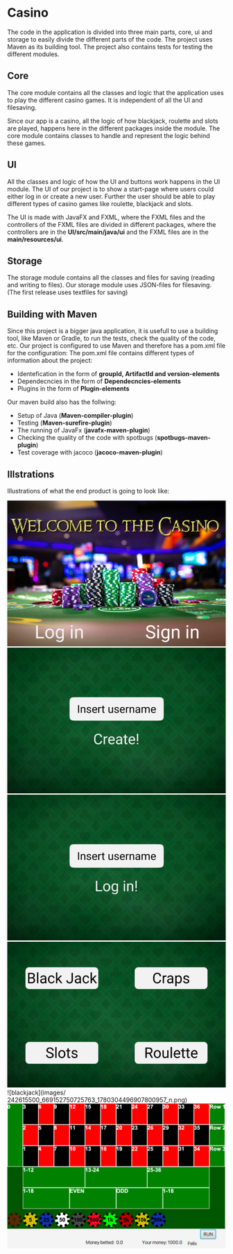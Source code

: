 # Casino
The code in the application is divided into three main parts, core, ui and storage to easily divide the different parts of the code. The project uses Maven as its building tool. The project also contains tests for testing the different modules. 

## Core
The core module contains all the classes and logic that the application uses to play the different casino games. It is independent of all the UI and filesaving. 

Since our app is a casino, all the logic of how blackjack, roulette and slots are played, happens here in the different packages inside the module. The core module contains classes to handle and represent the logic behind these games.

## UI
All the classes and logic of how the UI and buttons work happens in the UI module.  The UI of our project is to show a start-page where users could either log in or create a new user. Further the user should be able to play different types of casino games like roulette, blackjack and slots. 

The UI is made with JavaFX and FXML, where the FXML files and the controllers of the FXML files are divided in different packages, where the controllers are in the **UI/src/main/java/ui** and the FXML files are in the **main/resources/ui**.

## Storage
The storage module contains all the classes and files for saving (reading and writing to files). Our storage module uses JSON-files for filesaving. (The first release uses textfiles for saving)

## Building with Maven
Since this project is a bigger java application, it is usefull to use a building tool, like Maven or Gradle, to run the tests, check the quality of the code, etc. Our project is configured to use Maven and therefore has a pom.xml file for the configuration: 
The pom.xml file contains different types of information about the project:
- Identefication in the form of **groupId, ArtifactId and version-elements**
- Dependecncies in the form of **Dependecncies-elements**
- Plugins in the form of **Plugin-elements**

Our maven build also has the follwing:
- Setup of Java (**Maven-compiler-plugin**)
- Testing (**Maven-surefire-plugin**)
- The running of JavaFx (**javafx-maven-plugin**)
- Checking the quality of the code with spotbugs (**spotbugs-maven-plugin**)
- Test coverage with jacoco (**jacoco-maven-plugin**)

## Illstrations
Illustrations of what the end product is going to look like:

![start](images/242594917_545342576548985_5788820927871275701_n.png)
![create_user](images/242589592_382851316656932_4359090151023620277_n.png)
![log_in](images/242598130_252944550080896_4442521056475579515_n.png)
![choose_game](images/242608508_817686512239902_5088266160564598597_n.png)
![blackjack](images/ 242615500_669152750725763_1780304496907800957_n.png)
![roulette](images/242542550_3012088495698616_4509731318974037236_n.png)




